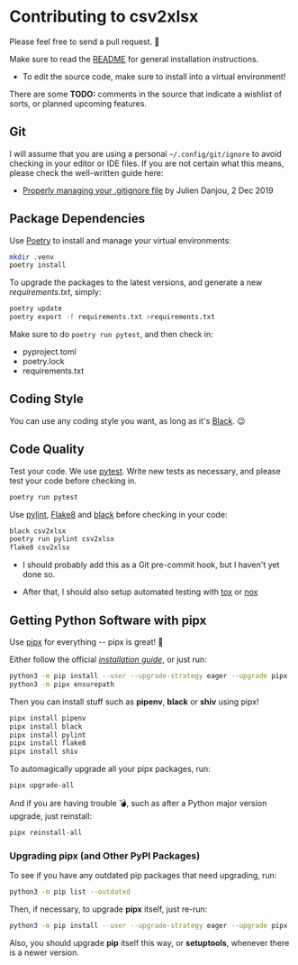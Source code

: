 # Contributing to csv2xlsx

Please feel free to send a pull request.  🙂

Make sure to read the [README](README.md) for general installation
instructions.

* To edit the source code, make sure to install into a virtual environment!

There are some __TODO:__ comments in the source that indicate a wishlist of
sorts, or planned upcoming features.

## Git

I will assume that you are using a personal `~/.config/git/ignore` to avoid
checking in your editor or IDE files. If you are not certain what this means,
please check the well-written guide here:

* [Properly managing your .gitignore file][gitignore]
  by Julien Danjou, 2 Dec 2019

[gitignore]: https://julien.danjou.info/properly-managing-your-gitignore/

## Package Dependencies

Use [Poetry] to install and manage your virtual environments:

```bash
mkdir .venv
poetry install
```

[Poetry]: https://python-poetry.org

To upgrade the packages to the latest versions, and generate a new
*requirements.txt*, simply:

```bash
poetry update
poetry export -f requirements.txt >requirements.txt
```

Make sure to do `poetry run pytest`, and then check in:

* pyproject.toml
* poetry.lock
* requirements.txt

## Coding Style

You can use any coding style you want, as long as it's [Black]. 😉

[Black]: https://black.readthedocs.io/

## Code Quality

Test your code. We use [pytest]. Write new tests as necessary, and please
test your code before checking in.

```bash
poetry run pytest
```

Use [pylint], [Flake8] and [black] before checking in your code:

```bash
black csv2xlsx
poetry run pylint csv2xlsx
flake8 csv2xlsx
```

[pytest]: https://pytest.org/
[pylint]: https://www.pylint.org
[Flake8]: https://flake8.pycqa.org/

* I should probably add this as a Git pre-commit hook, but I haven't
  yet done so.

* After that, I should also setup automated testing with
  [tox](https://tox.readthedocs.io/)
  or [nox](https://github.com/theacodes/nox)

## Getting Python Software with pipx

Use [pipx] for everything -- pipx is great! 🌟

[pipx]: https://pipxproject.github.io/pipx/

Either follow the official
[_installation guide_](https://pipxproject.github.io/pipx/installation/),
or just run:

```bash
python3 -m pip install --user --upgrade-strategy eager --upgrade pipx
python3 -m pipx ensurepath
```

Then you can install stuff such as **pipenv**, **black** or **shiv** using
pipx!

```bash
pipx install pipenv
pipx install black
pipx install pylint
pipx install flake8
pipx install shiv
```

To automagically upgrade all your pipx packages, run:

```bash
pipx upgrade-all
```

And if you are having trouble 💣, such as after a Python major version
upgrade, just reinstall:

```bash
pipx reinstall-all
```

### Upgrading pipx (and Other PyPI Packages)

To see if you have any outdated pip packages that need upgrading, run:

```bash
python3 -m pip list --outdated
```

Then, if necessary, to upgrade **pipx** itself, just re-run:

```bash
python3 -m pip install --user --upgrade-strategy eager --upgrade pipx
```

Also, you should upgrade **pip** itself this way, or **setuptools**, whenever
there is a newer version.
